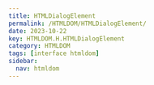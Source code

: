 ```yaml
---
title: HTMLDialogElement
permalink: /HTMLDOM/HTMLDialogElement/
date: 2023-10-22
key: HTMLDOM.H.HTMLDialogElement
category: HTMLDOM
tags: [interface htmldom]
sidebar:
  nav: htmldom
---
```

